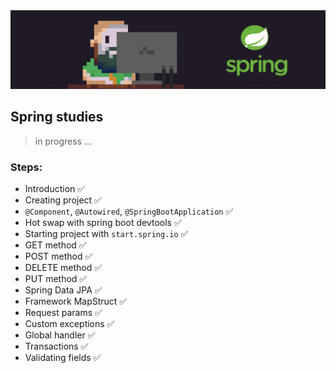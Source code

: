<img src="imgs/springboot.png" alt="banner dev and logo spring">

## Spring studies

> in progress ...

### Steps:

- Introduction ✅
- Creating project ✅
- `@Component`, `@Autowired`, `@SpringBootApplication` ✅
- Hot swap with spring boot devtools ✅
- Starting project with `start.spring.io` ✅
- GET method ✅
- POST method ✅
- DELETE method ✅
- PUT method ✅
- Spring Data JPA ✅
- Framework MapStruct ✅
- Request params ✅
- Custom exceptions ✅
- Global handler ✅
- Transactions ✅
- Validating fields ✅